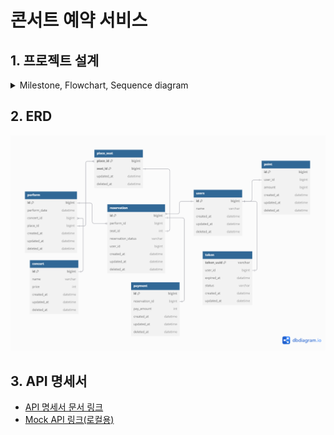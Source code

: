 # 콘서트 예약 서비스 

## 1. 프로젝트 설계 
<details>
<summary> Milestone, Flowchart, Sequence diagram</summary>

### Milestone
- [Milestone 문서 링크](https://docs.google.com/spreadsheets/d/1i9oEs6TZyc6xhpA1JSr8YnbOr1RjcxkH)

### Flowchart
<img src="docs/flowchart_concert_241231.png">

### Sequence Diagram

#### <span style="color: green;">1. 예약가능날짜조회API </span>
<img src="docs/concert_예약가능날짜조회API.png">
<br><br><br><br>

#### <span style="color: green;">2. 예약가능좌석정보조회API </span>
<img src="docs/concert_예약가능좌석정보조회API.png">
<br><br><br><br>

#### <span style="color: green;">3. 좌석예약요청API </span>
<img src="docs/concert_좌석예약요청API.png">
<br><br><br><br>

#### <span style="color: green;"> 4. 잔액충전및조회API </span>
<img src="docs/concert_잔액충전및조회API.png">
<br><br><br><br>

#### <span style="color: green;"> 5. 결제API </span>
<img src="docs/concert_결제API.png">
<br><br><br><br>

</details>

## 2. ERD

<img src="docs/erd_concert_202501.png">

## 3. API 명세서 
- [API 명세서 문서 링크](https://github.com/mybloom/hh_concert_java/issues/2)
- [Mock API 링크(로컬용)](http://localhost:8080/swagger-ui/index.html)
 